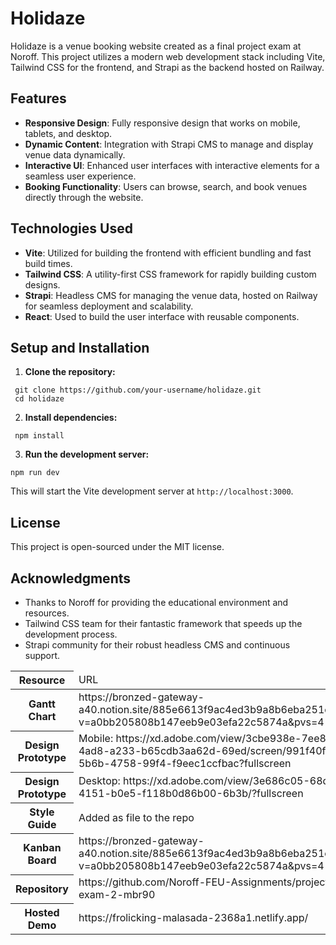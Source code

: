 # Holidaze

Holidaze is a venue booking website created as a final project exam at Noroff. This project utilizes a modern web development stack including Vite, Tailwind CSS for the frontend, and Strapi as the backend hosted on Railway.

## Features

- **Responsive Design**: Fully responsive design that works on mobile, tablets, and desktop.
- **Dynamic Content**: Integration with Strapi CMS to manage and display venue data dynamically.
- **Interactive UI**: Enhanced user interfaces with interactive elements for a seamless user experience.
- **Booking Functionality**: Users can browse, search, and book venues directly through the website.

## Technologies Used

- **Vite**: Utilized for building the frontend with efficient bundling and fast build times.
- **Tailwind CSS**: A utility-first CSS framework for rapidly building custom designs.
- **Strapi**: Headless CMS for managing the venue data, hosted on Railway for seamless deployment and scalability.
- **React**: Used to build the user interface with reusable components.

## Setup and Installation

1. **Clone the repository:**
  ```
   git clone https://github.com/your-username/holidaze.git
   cd holidaze
```
2. **Install dependencies:**
  ```
   npm install
```
3. **Run the development server:**
  ```
 npm run dev
```
  
This will start the Vite development server at `http://localhost:3000`.



## License

This project is open-sourced under the MIT license.

## Acknowledgments

- Thanks to Noroff for providing the educational environment and resources.
- Tailwind CSS team for their fantastic framework that speeds up the development process.
- Strapi community for their robust headless CMS and continuous support.

<table>
  <thead>
    <tr>
      <th>Resource</th>
      <td>URL</td>
    </tr>
  </thead>
  <tbody>
    <tr>
      <th>Gantt Chart</th>
      <td>https://bronzed-gateway-a40.notion.site/885e6613f9ac4ed3b9a8b6eba251c345?v=a0bb205808b147eeb9e03efa22c5874a&pvs=4</td>
    </tr>
    <tr>
      <th>Design Prototype</th>
      <td>Mobile: https://xd.adobe.com/view/3cbe938e-7ee8-4ad8-a233-b65cdb3aa62d-69ed/screen/991f40ff-5b6b-4758-99f4-f9eec1ccfbac?fullscreen
      </td>
</tr>
    <tr> <th>Design Prototype</th>
      <td>Desktop: https://xd.adobe.com/view/3e686c05-68d8-4151-b0e5-f118b0d86b00-6b3b/?fullscreen</td></tr>
    <tr>
      <th>Style Guide</th>
      <td>Added as file to the repo</td>
    </tr>
    <tr>
      <th>Kanban Board</th>
      <td>https://bronzed-gateway-a40.notion.site/885e6613f9ac4ed3b9a8b6eba251c345?v=a0bb205808b147eeb9e03efa22c5874a&pvs=4</td>
    </tr>
    <tr>
      <th>Repository</th>
      <td>https://github.com/Noroff-FEU-Assignments/project-exam-2-mbr90</td>
    </tr>
    <tr>
      <th>Hosted Demo</th>
      <td>https://frolicking-malasada-2368a1.netlify.app/</td>
    </tr>
  </tbody>
</table>
